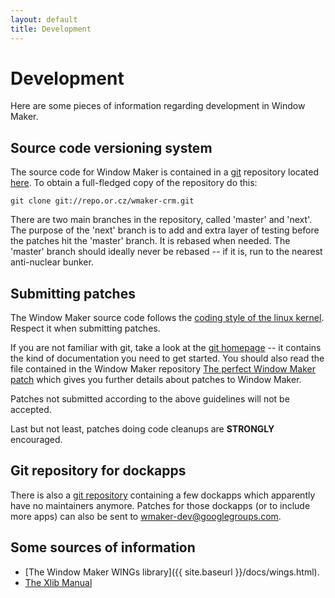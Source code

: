 ```yaml
---
layout: default
title: Development
---
```


Development
===========

Here are some pieces of information regarding development in Window Maker.

Source code versioning system
-----------------------------

The source code for Window Maker is contained in a [git](http://git-scm.com/)
repository located [here](http://repo.or.cz/w/wmaker-crm.git).  To obtain a
full-fledged copy of the repository do this:

    git clone git://repo.or.cz/wmaker-crm.git

There are two main branches in the repository, called 'master' and 'next'. The
purpose of the 'next' branch is to add and extra layer of testing before the
patches hit the 'master' branch. It is rebased when needed. The 'master' branch
should ideally never be rebased -- if it is, run to the nearest
anti-nuclear bunker.

Submitting patches
------------------

The Window Maker source code follows the
[coding style of the linux kernel](https://git.kernel.org/pub/scm/linux/kernel/git/torvalds/linux.git/tree/Documentation/process/coding-style.rst).
Respect it when submitting patches.

If you are not familiar with git, take a look at the
[git homepage](http://git-scm.com/) -- it contains the kind of documentation you
need to get started. You should also read the file contained in the Window Maker
repository [The perfect Window Maker
patch](http://repo.or.cz/w/wmaker-crm.git/blob/HEAD:/The-perfect-Window-Maker-patch.txt)
which gives you further details about patches to Window Maker.

Patches not submitted according to the above guidelines will not be accepted.

Last but not least, patches doing code cleanups are **STRONGLY** encouraged.

Git repository for dockapps
---------------------------

There is also a [git repository](http://repo.or.cz/w/dockapps.git) containing a
few dockapps which apparently have no maintainers anymore. Patches for those
dockapps (or to include more apps) can also be sent to
<wmaker-dev@googlegroups.com>.

Some sources of information
---------------------------

* [The Window Maker WINGs library]({{ site.baseurl }}/docs/wings.html).
* [The Xlib Manual](http://tronche.com/gui/x/xlib/)
